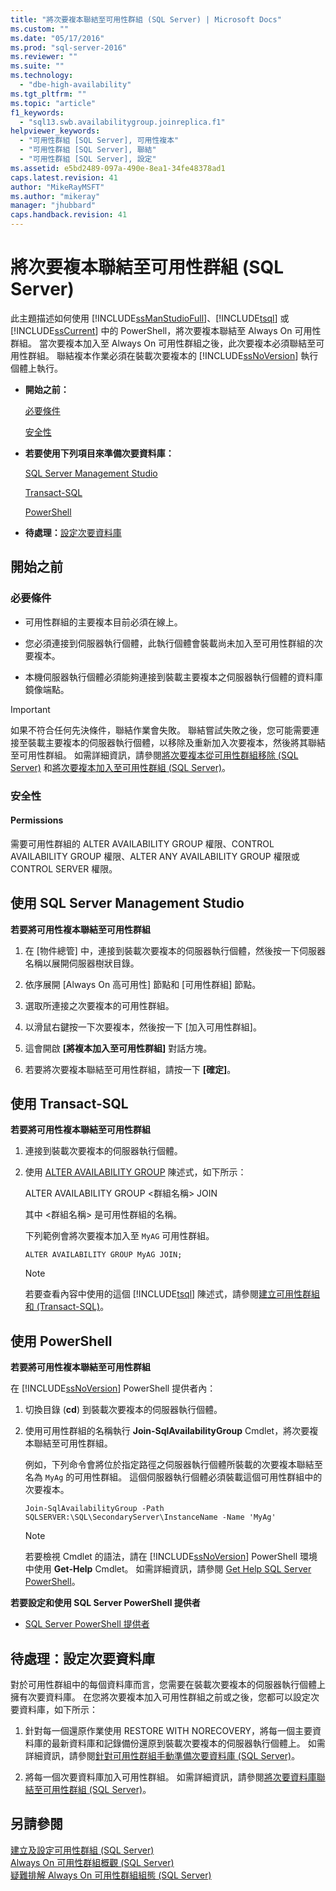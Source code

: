 ```yaml
---
title: "將次要複本聯結至可用性群組 (SQL Server) | Microsoft Docs"
ms.custom: ""
ms.date: "05/17/2016"
ms.prod: "sql-server-2016"
ms.reviewer: ""
ms.suite: ""
ms.technology: 
  - "dbe-high-availability"
ms.tgt_pltfrm: ""
ms.topic: "article"
f1_keywords: 
  - "sql13.swb.availabilitygroup.joinreplica.f1"
helpviewer_keywords: 
  - "可用性群組 [SQL Server], 可用性複本"
  - "可用性群組 [SQL Server], 聯結"
  - "可用性群組 [SQL Server], 設定"
ms.assetid: e5bd2489-097a-490e-8ea1-34fe48378ad1
caps.latest.revision: 41
author: "MikeRayMSFT"
ms.author: "mikeray"
manager: "jhubbard"
caps.handback.revision: 41
---
```

# 將次要複本聯結至可用性群組 (SQL Server)
  此主題描述如何使用 [!INCLUDE[ssManStudioFull](../../../includes/ssmanstudiofull-md.md)]、[!INCLUDE[tsql](../../../includes/tsql-md.md)] 或 [!INCLUDE[ssCurrent](../../../includes/sscurrent-md.md)] 中的 PowerShell，將次要複本聯結至 Always On 可用性群組。 當次要複本加入至 Always On 可用性群組之後，此次要複本必須聯結至可用性群組。 聯結複本作業必須在裝載次要複本的 [!INCLUDE[ssNoVersion](../../../includes/ssnoversion-md.md)] 執行個體上執行。  
  
-   **開始之前：**  
  
     [必要條件](#Prerequisites)  
  
     [安全性](#Security)  
  
-   **若要使用下列項目來準備次要資料庫：**  
  
     [SQL Server Management Studio](#SSMSProcedure)  
  
     [Transact-SQL](#TsqlProcedure)  
  
     [PowerShell](#PowerShellProcedure)  
  
-   **待處理：**[設定次要資料庫](#FollowUp)  
  
##  <a name="BeforeYouBegin"></a> 開始之前  
  
###  <a name="Prerequisites"></a> 必要條件  
  
-   可用性群組的主要複本目前必須在線上。  
  
-   您必須連接到伺服器執行個體，此執行個體會裝載尚未加入至可用性群組的次要複本。  
  
-   本機伺服器執行個體必須能夠連接到裝載主要複本之伺服器執行個體的資料庫鏡像端點。  
  
> [!IMPORTANT]  
>  如果不符合任何先決條件，聯結作業會失敗。 聯結嘗試失敗之後，您可能需要連接至裝載主要複本的伺服器執行個體，以移除及重新加入次要複本，然後將其聯結至可用性群組。 如需詳細資訊，請參閱[將次要複本從可用性群組移除 &#40;SQL Server&#41;](../../../database-engine/availability-groups/windows/remove-a-secondary-replica-from-an-availability-group-sql-server.md) 和[將次要複本加入至可用性群組 &#40;SQL Server&#41;](../../../database-engine/availability-groups/windows/add-a-secondary-replica-to-an-availability-group-sql-server.md)。  
  
###  <a name="Security"></a> 安全性  
  
####  <a name="Permissions"></a> Permissions  
 需要可用性群組的 ALTER AVAILABILITY GROUP 權限、CONTROL AVAILABILITY GROUP 權限、ALTER ANY AVAILABILITY GROUP 權限或 CONTROL SERVER 權限。  
  
##  <a name="SSMSProcedure"></a> 使用 SQL Server Management Studio  
 **若要將可用性複本聯結至可用性群組**  
  
1.  在 [物件總管] 中，連接到裝載次要複本的伺服器執行個體，然後按一下伺服器名稱以展開伺服器樹狀目錄。  
  
2.  依序展開 [Always On 高可用性] 節點和 [可用性群組] 節點。  
  
3.  選取所連接之次要複本的可用性群組。  
  
4.  以滑鼠右鍵按一下次要複本，然後按一下 [加入可用性群組]。  
  
5.  這會開啟 **[將複本加入至可用性群組]** 對話方塊。  
  
6.  若要將次要複本聯結至可用性群組，請按一下 **[確定]**。  
  
##  <a name="TsqlProcedure"></a> 使用 Transact-SQL  
 **若要將可用性複本聯結至可用性群組**  
  
1.  連接到裝載次要複本的伺服器執行個體。  
  
2.  使用 [ALTER AVAILABILITY GROUP](../../../t-sql/statements/alter-availability-group-transact-sql.md) 陳述式，如下所示：  
  
     ALTER AVAILABILITY GROUP \<群組名稱> JOIN  
  
     其中 \<群組名稱> 是可用性群組的名稱。  
  
     下列範例會將次要複本加入至 `MyAG` 可用性群組。  
  
    ```  
    ALTER AVAILABILITY GROUP MyAG JOIN;  
    ```  
  
    > [!NOTE]  
    >  若要查看內容中使用的這個 [!INCLUDE[tsql](../../../includes/tsql-md.md)] 陳述式，請參閱[建立可用性群組和 &#40;Transact-SQL&#41;](../../../database-engine/availability-groups/windows/create-an-availability-group-transact-sql.md)。  
  
##  <a name="PowerShellProcedure"></a> 使用 PowerShell  
 **若要將可用性複本聯結至可用性群組**  
  
 在 [!INCLUDE[ssNoVersion](../../../includes/ssnoversion-md.md)] PowerShell 提供者內：  
  
1.  切換目錄 (**cd**) 到裝載次要複本的伺服器執行個體。  
  
2.  使用可用性群組的名稱執行 **Join-SqlAvailabilityGroup** Cmdlet，將次要複本聯結至可用性群組。  
  
     例如，下列命令會將位於指定路徑之伺服器執行個體所裝載的次要複本聯結至名為 `MyAg` 的可用性群組。  這個伺服器執行個體必須裝載這個可用性群組中的次要複本。  
  
    ```  
    Join-SqlAvailabilityGroup -Path SQLSERVER:\SQL\SecondaryServer\InstanceName -Name 'MyAg'  
    ```  
  
    > [!NOTE]  
    >  若要檢視 Cmdlet 的語法，請在 [!INCLUDE[ssNoVersion](../../../includes/ssnoversion-md.md)] PowerShell 環境中使用 **Get-Help** Cmdlet。 如需詳細資訊，請參閱 [Get Help SQL Server PowerShell](../../../relational-databases/scripting/get-help-sql-server-powershell.md)。  
  
 **若要設定和使用 SQL Server PowerShell 提供者**  
  
-   [SQL Server PowerShell 提供者](../../../relational-databases/scripting/sql-server-powershell-provider.md)  
  
##  <a name="FollowUp"></a> 待處理：設定次要資料庫  
 對於可用性群組中的每個資料庫而言，您需要在裝載次要複本的伺服器執行個體上擁有次要資料庫。 在您將次要複本加入可用性群組之前或之後，您都可以設定次要資料庫，如下所示：  
  
1.  針對每一個還原作業使用 RESTORE WITH NORECOVERY，將每一個主要資料庫的最新資料庫和記錄備份還原到裝載次要複本的伺服器執行個體上。 如需詳細資訊，請參閱[針對可用性群組手動準備次要資料庫 &#40;SQL Server&#41;](../../../database-engine/availability-groups/windows/manually-prepare-a-secondary-database-for-an-availability-group-sql-server.md)。  
  
2.  將每一個次要資料庫加入可用性群組。 如需詳細資訊，請參閱[將次要資料庫聯結至可用性群組 &#40;SQL Server&#41;](../../../database-engine/availability-groups/windows/join-a-secondary-database-to-an-availability-group-sql-server.md)。  
  
## 另請參閱  
 [建立及設定可用性群組 &#40;SQL Server&#41;](../../../database-engine/availability-groups/windows/creation-and-configuration-of-availability-groups-sql-server.md)   
 [Always On 可用性群組概觀 &#40;SQL Server&#41;](../../../database-engine/availability-groups/windows/overview-of-always-on-availability-groups-sql-server.md)   
 [疑難排解 Always On 可用性群組組態 &#40;SQL Server&#41;](../../../database-engine/availability-groups/windows/troubleshoot-always-on-availability-groups-configuration-sql-server.md)  
  
  